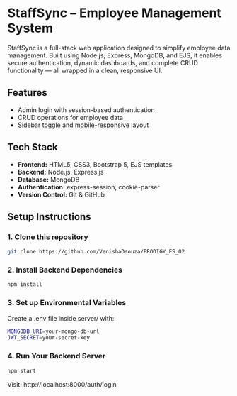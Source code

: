 # StaffSync – Employee Management System

StaffSync is a full-stack web application designed to simplify employee data management. Built using Node.js, Express, MongoDB, and EJS, it enables secure authentication, dynamic dashboards, and complete CRUD functionality — all wrapped in a clean, responsive UI.

## Features
- Admin login with session-based authentication
- CRUD operations for employee data
- Sidebar toggle and mobile-responsive layout

## Tech Stack
- **Frontend:** HTML5, CSS3, Bootstrap 5, EJS templates  
- **Backend:** Node.js, Express.js  
- **Database:** MongoDB  
- **Authentication:** express-session, cookie-parser  
- **Version Control:** Git & GitHub

## Setup Instructions

### 1. Clone this repository 
```bash
git clone https://github.com/VenishaDsouza/PRODIGY_FS_02
```

### 2. Install Backend Dependencies
```bash
npm install
```

### 3. Set up Environmental Variables 
Create a .env file inside server/ with: 
```bash
MONGODB_URI=your-mongo-db-url 
JWT_SECRET=your-secret-key 
```

### 4. Run Your Backend Server 
```bash
npm start
```
Visit: http://localhost:8000/auth/login
